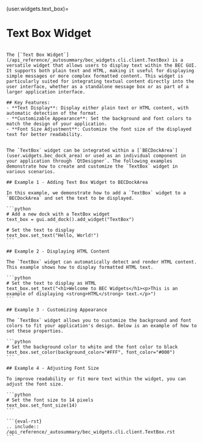 (user.widgets.text_box)=

# Text Box Widget

````{tab} Overview

The [`Text Box Widget`](/api_reference/_autosummary/bec_widgets.cli.client.TextBox) is a versatile widget that allows users to display text within the BEC GUI. It supports both plain text and HTML, making it useful for displaying simple messages or more complex formatted content. This widget is particularly suited for integrating textual content directly into the user interface, whether as a standalone message box or as part of a larger application interface.

## Key Features:
- **Text Display**: Display either plain text or HTML content, with automatic detection of the format.
- **Customizable Appearance**: Set the background and font colors to match the design of your application.
- **Font Size Adjustment**: Customize the font size of the displayed text for better readability.

````

````{tab} Examples - CLI

The `TextBox` widget can be integrated within a [`BECDockArea`](user.widgets.bec_dock_area) or used as an individual component in your application through `QtDesigner`. The following examples demonstrate how to create and customize the `TextBox` widget in various scenarios.

## Example 1 - Adding Text Box Widget to BECDockArea

In this example, we demonstrate how to add a `TextBox` widget to a `BECDockArea` and set the text to be displayed.

```python
# Add a new dock with a TextBox widget
text_box = gui.add_dock().add_widget("TextBox")

# Set the text to display
text_box.set_text("Hello, World!")
```

## Example 2 - Displaying HTML Content

The `TextBox` widget can automatically detect and render HTML content. This example shows how to display formatted HTML text.

```python
# Set the text to display as HTML
text_box.set_text("<h1>Welcome to BEC Widgets</h1><p>This is an example of displaying <strong>HTML</strong> text.</p>")
```

## Example 3 - Customizing Appearance

The `TextBox` widget allows you to customize the background and font colors to fit your application's design. Below is an example of how to set these properties.

```python
# Set the background color to white and the font color to black
text_box.set_color(background_color="#FFF", font_color="#000")
```

## Example 4 - Adjusting Font Size

To improve readability or fit more text within the widget, you can adjust the font size.

```python
# Set the font size to 14 pixels
text_box.set_font_size(14)
```

````

````{tab} API
```{eval-rst} 
.. include:: /api_reference/_autosummary/bec_widgets.cli.client.TextBox.rst
```
````









